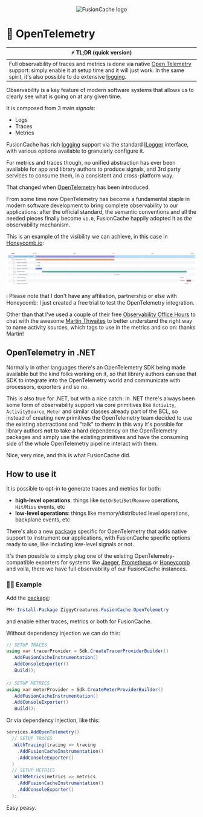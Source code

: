 <div align="center">

![FusionCache logo](logo-128x128.png)

</div>


# 🔭 OpenTelemetry

| ⚡ TL;DR (quick version) |
| -------- |
| Full observability of traces and metrics is done via native [Open Telemetry](OpenTelemetry.md) support: simply enable it at setup time and it will just work. In the same spirit, it's also possible to do extensive [logging](Logging.md). |

Observability is a key feature of modern software systems that allows us to clearly see what is going on at any given time.

It is composed from 3 main _signals_:
- Logs
- Traces
- Metrics

FusionCache has rich [logging](Logging.md) support via the standard [ILogger](https://learn.microsoft.com/en-us/dotnet/core/extensions/logging) interface, with various options available to granularly configure it.

For metrics and traces though, no unified abstraction has ever been available for app and library authors to produce signals, and 3rd party services to consume them, in a consistent and cross-platform way.

That changed when [OpenTelemetry](https://opentelemetry.io/) has been introduced.

From some time now OpenTelemetry has become a fundamental staple in modern software development to bring complete observability to our applications: after the official standard, the semantic conventions and all the needed pieces finally become `v1.0`, FusionCache happily adopted it as *the* observability mechanism.

This is an example of the visibility we can achieve, in this case in [Honeycomb.io](Honeycomb):

![An example of the visibility obtainable by using OpenTelemetry, in this case thanks to the Honeycomb SAAS](images/opentelemetry-example.png)

ℹ️ Please note that I don't have any affiliation, partnership or else with Honeycomb: I just created a free trial to test the OpenTelemetry integration.

Other than that I've used a couple of their free [Observability Office Hours](https://www.honeycomb.io/devrel/observability-office-hours) to chat with the awesome [Martin Thwaites](https://twitter.com/MartinDotNet) to better understand the right way to name activity sources, which tags to use in the metrics and so on: thanks Martin!

## OpenTelemetry in .NET

Normally in other languages there's an OpenTelemetry SDK being made available but the kind folks working on it, so that library authors can use that SDK to integrate into the OpenTelemetry world and communicate with processors, exporters and so no.

This is also true for .NET, but with a nice catch: in .NET there's always been some form of observability support via core primitives like `Activity`, `ActivitySource`, `Meter` and similar classes already part of the BCL, so instead of creating new primitives the OpenTelemetry team decided to use the existing abstractions and "talk" to them: in this way it's possible for library authors **not** to take a hard dependency on the OpenTelemetry packages and simply use the existing primitives and have the consuming side of the whole OpenTelemetry pipeline interact with them.

Nice, very nice, and this is what FusionCache did.

## How to use it

It is possible to opt-in to generate traces and metrics for both:
- **high-level operations**: things like `GetOrSet`/`Set`/`Remove` operations, `Hit`/`Miss` events, etc
- **low-level operations**: things like memory/distributed level operations, backplane events, etc

There's also a new [package](https://www.nuget.org/packages/ZiggyCreatures.FusionCache.OpenTelemetry/) specific for OpenTelemetry that adds native support to instrument our applications, with FusionCache specific options ready to use, like including low-level signals or not.

It's then possible to simply plug one of the existing OpenTelemetry-compatible exporters for systems like [Jaeger](https://www.jaegertracing.io/), [Prometheus](https://prometheus.io/) or [Honeycomb](https://www.honeycomb.io/) and voilà, there we have full observability of our FusionCache instances.

### 👩‍💻 Example

Add the [package](https://www.nuget.org/packages/ZiggyCreatures.FusionCache.OpenTelemetry/):

```PowerShell
PM> Install-Package ZiggyCreatures.FusionCache.OpenTelemetry
```

and enable either traces, metrics or both for FusionCache.

Without dependency injection we can do this:

```csharp
// SETUP TRACES
using var tracerProvider = Sdk.CreateTracerProviderBuilder()
  .AddFusionCacheInstrumentation()
  .AddConsoleExporter()
  .Build();

// SETUP METRICS
using var meterProvider = Sdk.CreateMeterProviderBuilder()
  .AddFusionCacheInstrumentation()
  .AddConsoleExporter()
  .Build();
```

Or via dependency injection, like this:

```csharp
services.AddOpenTelemetry()
  // SETUP TRACES
  .WithTracing(tracing => tracing
    .AddFusionCacheInstrumentation()
    .AddConsoleExporter()
  )
  // SETUP METRICS
  .WithMetrics(metrics => metrics
    .AddFusionCacheInstrumentation()
    .AddConsoleExporter()
  );
```

Easy peasy.